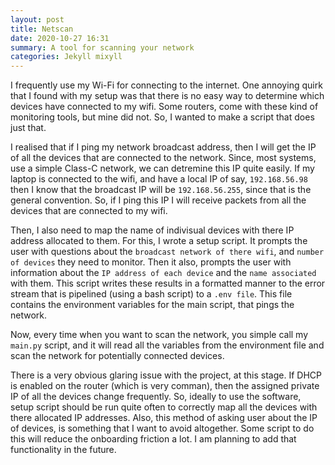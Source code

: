 ```yaml
---
layout: post
title: Netscan
date: 2020-10-27 16:31
summary: A tool for scanning your network
categories: Jekyll mixyll
---
```


I frequently use my Wi-Fi for connecting to the internet. One annoying quirk that I found with my setup was that there is no easy way to determine which devices have connected to my wifi. Some routers, come with these kind of monitoring tools, but mine did not. So, I wanted to make a script that does just that.

I realised that if I ping my network broadcast address, then I will get the IP of all the devices that are connected to the network. Since, most systems, use a simple Class-C network, we can detremine this IP quite easily. If my laptop is connected to the wifi, and have a local IP of say, `192.168.56.98` then I know that the broadcast IP will be `192.168.56.255`, since that is the general convention. So, if I ping this IP I will receive packets from all the devices that are connected to my wifi.

Then, I also need to map the name of indivisual devices with there IP address allocated to them. For this, I wrote a setup script. It prompts the user with questions about the `broadcast network of there wifi`, and `number of devices` they need to monitor. Then it also, prompts the user with information about the `IP address of each device` and the `name associated` with them. This script writes these results in a formatted manner to the error stream that is pipelined (using a bash script) to a `.env file`. This file contains the environment variables for the main script, that pings the network. 

Now, every time when you want to scan the network, you simple call my `main.py` script, and it will read all the variables from the environment file and scan the network for potentially connected devices.

There is a very obvious glaring issue with the project, at this stage. If DHCP is enabled on the router (which is very comman), then the assigned private IP of all the devices change frequently. So, ideally to use the software, setup script should be run quite often to correctly map all the devices with there allocated IP addresses. Also, this method of asking user about the IP of devices, is something that I want to avoid altogether. Some script to do this will reduce the onboarding friction a lot. I am planning to add that functionality in the future.
